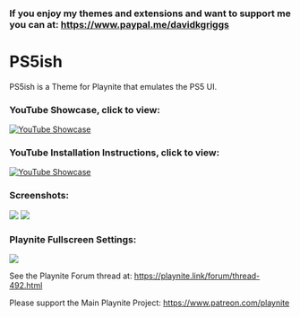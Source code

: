 ### If you enjoy my themes and extensions and want to support me you can at: https://www.paypal.me/davidkgriggs

# PS5ish
PS5ish is a Theme for Playnite that emulates the PS5 UI.

### YouTube Showcase, click to view:
[![YouTube Showcase](https://img.youtube.com/vi/hspE081K_jo/hqdefault.jpg)](https://www.youtube.com/watch?v=hspE081K_jo)

### YouTube Installation Instructions, click to view:
[![YouTube Showcase](https://img.youtube.com/vi/Xurs63Ccnlo/hqdefault.jpg)](https://www.youtube.com/watch?v=Xurs63Ccnlo)

### Screenshots:
![](https://i.imgur.com/fibgjGg.jpeg)
![](https://i.imgur.com/XW7d63W.jpeg)

### Playnite Fullscreen Settings:
![](https://i.imgur.com/QztQ2zQ.jpeg)

See the Playnite Forum thread at: https://playnite.link/forum/thread-492.html

Please support the Main Playnite Project: https://www.patreon.com/playnite
